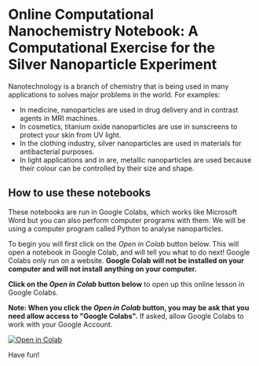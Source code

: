 # Online Computational Nanochemistry Notebook: A Computational Exercise for the Silver Nanoparticle Experiment

Nanotechnology is a branch of chemistry that is being used in many applications to solves major problems in the world. For examples:

- In medicine, nanoparticles are used in drug delivery and in contrast agents in MRI machines.
- In cosmetics, titanium oxide nanoparticles are use in sunscreens to protect your skin from UV light.
- In the clothing industry, silver nanoparticles are used in materials for antibacterial purposes.
- In light applications and in are, metallic nanoparticles are used because their colour can be controlled by their size and shape.

## How to use these notebooks

These notebooks are run in Google Colabs, which works like Microsoft Word but you can also perform computer programs with them. We will be using a computer program called Python to analyse nanoparticles. 

To begin you will first click on the *Open in Colab* button below. This will open a notebook in Google Colab, and will tell you what to do next! Google Colabs only run on a website. **Google Colab will not be installed on your computer and will not install anything on your computer.**

**Click on the *Open in Colab* button below** to open up this online lesson in Google Colabs.  

**Note: When you click the *Open in Colab* button, you may be ask that you need allow access to "Google Colabs".** If asked, allow Google Colabs to work with your Google Account. 

[![Open in Colab](https://colab.research.google.com/assets/colab-badge.svg)](https://colab.research.google.com/github/GardenGroupUO/Computational_Silver_Nanoparticle_Exercise/blob/main/Notebooks/Part_1.0_Worksheet_Title_Page.ipynb)

Have fun!

<!-- ## Worksheet Lessons

In this online lesson, we will learn what nanoparticles are, what they look like and what determines their shape, and why nanoparticles of different sizes have different colours. This lesson has four parts. **Right click on each of the Parts button and open these parts in new tables as you go through the worksheets so you can move between each part during this lesson**.

### Part 1: Getting Started

In this section, we will learn some basics of computer programming in a programming language called "Python". We will also learn about to use these "Jupyter" worksheets which we will use for running our python programs, and the atomic simulation environment (ASE) package that we will use to make our nanoparticles. 

[![Part 1.1: Introduction to Python3 and Jupyter/Google Colab](https://img.shields.io/badge/Part%201.1-Introduction%20to%20Python3%20and%20Jupyter%2FGoogle%20Colab-orange)](https://colab.research.google.com/github/GardenGroupUO/Computational_Silver_Nanoparticle_Exercise/blob/main/1.1_Intro_to_Python3_and_Jupyter.ipynb)

[![Part 1.2: Introduction to the Atomic Simulation Environment Program](https://img.shields.io/badge/Part%201.2-Introduction%20to%20the%20Atomic%20Simulation%20Environment%20Program-orange)](https://colab.research.google.com/github/GardenGroupUO/Computational_Silver_Nanoparticle_Exercise/blob/main/1.2_Intro_to_ASE.ipynb)

### Part 2: Learning about Nanoparticles

In this section, we will learn what a nanoparticle is and what gives a nanoparticle its shape.

[![Part 2.1: What are Nanoparticles?](https://img.shields.io/badge/Part%202.1-What%20are%20Nanoparticles%3F-brightgreen)](https://colab.research.google.com/github/GardenGroupUO/Computational_Silver_Nanoparticle_Exercise/blob/main/2.1_What_are_Nanoparticles.ipynb)

[![Part 2.2: How do Nanoparticles and Molecules Differ?](https://img.shields.io/badge/Part%202.2-How%20do%20Nanoparticles%20and%20Molecules%20Differ%3F-brightgreen)](https://colab.research.google.com/github/GardenGroupUO/Computational_Silver_Nanoparticle_Exercise/blob/main/2.2_Nanoparticles_and_Molecules.ipynb)

[![Part 2.3: What are the Faces on the Surface of a Nanoparticle?](https://img.shields.io/badge/Part%202.3-What%20are%20the%20Faces%20on%20the%20Surface%20of%20a%20Nanoparticle%3F-brightgreen)](https://colab.research.google.com/github/GardenGroupUO/Computational_Silver_Nanoparticle_Exercise/blob/main/2.3_Faces_of_a_Nanoparticle.ipynb)

[![Part 2.4: How are these Faces related to Energetics and Stability?](https://img.shields.io/badge/Part%202.4-How%20are%20these%20Faces%20related%20to%20Energetics%20and%20Stability%3F-brightgreen)](https://colab.research.google.com/github/GardenGroupUO/Computational_Silver_Nanoparticle_Exercise/blob/main/2.4_Faces_related_to_Energy_and_Stability.ipynb)

[![Part 2.5: How do Metallic Nanoparticles Differ?](https://img.shields.io/badge/Part%202.5-How%20do%20Metallic%20Nanoparticles%20Differ%3F-brightgreen)](https://colab.research.google.com/github/GardenGroupUO/Computational_Silver_Nanoparticle_Exercise/blob/main/2.5_Types_of_Metal_Nanoparticles.ipynb)

### Part 3: Silver Nanoprisms

In this section, we will learn about silver nanoparticles and how nanoparticles of different sizes have different colours.

[![Part 3.1: What do the Silver Nanoprisms look like?](https://img.shields.io/badge/Part%203.1-What%20do%20the%20Silver%20Nanoprisms%20look%20like%3F-blue)](https://colab.research.google.com/github/GardenGroupUO/Computational_Silver_Nanoparticle_Exercise/blob/main/3.1_Appearance_of_Ag_Nanoparticles.ipynb)

[![Part 3.2: Why do different size Nanoprisms have different Colours?](https://img.shields.io/badge/Part%203.2-Why%20do%20different%20size%20Nanoprisms%20have%20different%20Colours%3F-blue)](https://colab.research.google.com/github/GardenGroupUO/Computational_Silver_Nanoparticle_Exercise/blob/main/3.2_Silver_Nanoparticles_and_Colour.ipynb)

[![Part 3.3: How are Nanoprisms made with different Sizes?](https://img.shields.io/badge/Part%203.3-How%20are%20Nanoprisms%20made%20with%20different%20Sizes%3F-blue)](https://colab.research.google.com/github/GardenGroupUO/Computational_Silver_Nanoparticle_Exercise/blob/main/3.3_Shapes_of_Ag_Nanoparticles.ipynb)

### Part 4: Make your own Nanoparticles

In this section, we will make our own nanoparticles using a genetic algorithm, designed to use the principles of Darwin's theory of evolution to make nanoparticles that we could see experimentally.

[![Part 4.1: Make your own Nanoparticles](https://img.shields.io/badge/Part%204.1-Make%20your%20own%20Nanoparticles-blueviolet)](https://colab.research.google.com/github/GardenGroupUO/Computational_Silver_Nanoparticle_Exercise/blob/main/4.1_Make_your_own_Nanoparticles.ipynb) -->